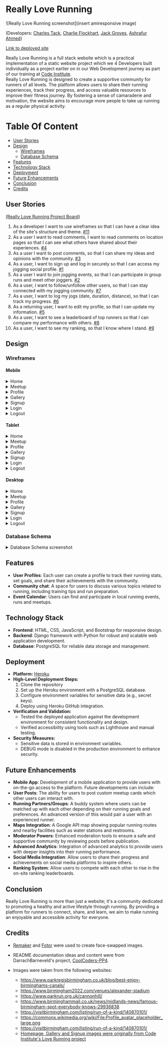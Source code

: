 # Really Love Running

![Really Love Running screenshot](insert amiresponsive image)

(Developers: [Charles Tack](https://github.com/CharlesTack), [Charlie Flockhart](https://github.com/charlieflockhart), [Jack Groves](https://github.com/jackgroves2024), [Ashrafur Ahmed](https://github.com/Ashrafur93))

[Link to deployed site](https://really-love-running-92dc01beda45.herokuapp.com/)

Really Love Running is a full stack website which is a practical implementation of a static website project which we 4 Developers built individually as a project earlier on in our Web Development journey as part of our training at [Code Institute](https://codeinstitute.net/).<br>
Really Love Running is designed to create a supportive community for runners of all levels. The platform allows users to share their running experiences, track their progress, and access valuable resources to improve their fitness journey. By fostering a sense of camaraderie and motivation, the website aims to encourage more people to take up running as a regular physical activity.

# Table Of Content

- [User Stories](#user-stories)
- [Design](#design)
    - [Wireframes](#wireframes)
    - [Database Schema](#database-schema)
- [Features](#features)
- [Technology Stack](#technology-stack)
- [Deployment](#deployment)
- [Future Enhancements](#future-enhancements)
- [Conclusion](#conclusion)
- [Credits](#credits)


## User Stories

[(Really Love Running Project Board)](https://github.com/users/Ashrafur93/projects/8/views/1)

1. As a developer I want to use wireframes so that I can have a clear idea of the site's structure and theme. [#11](https://github.com/users/Ashrafur93/projects/8/views/1?pane=issue&itemId=97627549&issue=Ashrafur93%7Creally-love-running%7C11)
2. As a user I want to read comments, I want to read comments on location pages so that I can see what others have shared about their experiences. [#4](https://github.com/users/Ashrafur93/projects/8/views/1?pane=issue&itemId=97615324&issue=Ashrafur93%7Creally-love-running%7C4)
3. As a user I want to post comments, so that I can share my ideas and opinions with the community. [#3](https://github.com/users/Ashrafur93/projects/8/views/1?pane=issue&itemId=97609574&issue=Ashrafur93%7Creally-love-running%7C3)
4. As a user, I want to sign up and log in securely so that I can access my jogging social profile. [#1](https://github.com/users/Ashrafur93/projects/8/views/1?pane=issue&itemId=97598397&issue=Ashrafur93%7Creally-love-running%7C1)
5. As a user I want to join jogging events, so that I can participate in group runs and meet other joggers. [#2](https://github.com/users/Ashrafur93/projects/8/views/1?pane=issue&itemId=97607610&issue=Ashrafur93%7Creally-love-running%7C2)
6. As a user, I want to follow/unfollow other users, so that I can stay connected with my jogging community. [#7](https://github.com/users/Ashrafur93/projects/8/views/1?pane=issue&itemId=97619434&issue=Ashrafur93%7Creally-love-running%7C7)
7. As a user, I want to log my jogs (date, duration, distance), so that I can track my progress. [#6](https://github.com/users/Ashrafur93/projects/8/views/1?pane=issue&itemId=97619034&issue=Ashrafur93%7Creally-love-running%7C6)
8. As a returning user, I want to edit my profile, so that I can update my information. [#5](https://github.com/users/Ashrafur93/projects/8/views/1?pane=issue&itemId=97617295&issue=Ashrafur93%7Creally-love-running%7C5)
9. As a user, I want to see a leaderboard of top runners so that I can compare my performance with others. [#8](https://github.com/users/Ashrafur93/projects/8/views/1?pane=issue&itemId=97622159&issue=Ashrafur93%7Creally-love-running%7C8)
10. As a user, I want to see my ranking, so that I know where I stand. [#9](https://github.com/users/Ashrafur93/projects/8/views/1?pane=issue&itemId=97622352&issue=Ashrafur93%7Creally-love-running%7C9)

## Design

### Wireframes

#### Mobile

<details><summary>Home</summary>
<img src="./documentation/images/Home - Mobile.PNG">
</details>
<details><summary>Meetup</summary>
<img src="./documentation/images/Meetup - Mobile.PNG">
</details>
<details><summary>Profile</summary>
<img src="./documentation/images/Profile - Mobile.PNG">
</details>
<details><summary>Gallery</summary>
<img src="./documentation/images/Gallery - Mobile.PNG">
</details>
<details><summary>Signup</summary>
<img src="./documentation/images/Signup - Mobile.PNG">
</details>
<details><summary>Login</summary>
<img src="./documentation/images/Login - Mobile.PNG">
</details>
<details><summary>Logout</summary>
<img src="./documentation/images/Logout - Mobile.PNG">
</details>

#### Tablet

<details><summary>Home</summary>
<img src="./documentation/images/Home - Tablet.PNG">
</details>
<details><summary>Meetup</summary>
<img src="./documentation/images/Meetup - Tablet.PNG">
</details>
<details><summary>Profile</summary>
<img src="./documentation/images/Profile - Tablet.PNG">
</details>
<details><summary>Gallery</summary>
<img src="./documentation/images/Gallery - Tablet.PNG">
</details>
<details><summary>Signup</summary>
<img src="./documentation/images/Signup - Tablet.PNG">
</details>
<details><summary>Login</summary>
<img src="./documentation/images/Login - Tablet.PNG">
</details>
<details><summary>Logout</summary>
<img src="./documentation/images/Logout - Tablet.PNG">
</details>

#### Desktop

<details><summary>Home</summary>
<img src="./documentation/images/Home - Mobile.PNG">
</details>
<details><summary>Meetup</summary>
<img src="./documentation/images/Meetup - Desktop.PNG">
</details>
<details><summary>Profile</summary>
<img src="./documentation/images/Profile - Desktop.PNG">
</details>
<details><summary>Gallery</summary>
<img src="./documentation/images/Gallery - Desktop.PNG">
</details>
<details><summary>Signup</summary>
<img src="./documentation/images/Signup - Desktop.PNG">
</details>
<details><summary>Login</summary>
<img src="./documentation/images/Login - Desktop.PNG">
</details>
<details><summary>Logout</summary>
<img src="./documentation/images/Logout - Desktop.PNG">
</details>

### Database Schema

<details><summary>Database Schema screenshot</summary>
<img src="./documentation/images/ERD.PNG">
</details>

## Features

- **User Profiles**: Each user can create a profile to track their running stats, set goals, and share their achievements with the community.
- **Community chat**: A space for users to discuss various topics related to running, including training tips and run preparation.
- **Event Calendar**: Users can find and participate in local running events, runs and meetups.

## Technology Stack

- **Frontend**: HTML, CSS, JavaScript, and Bootstrap for responsive design.
- **Backend**: Django framework with Python for robust and scalable web application development.
- **Database**: PostgreSQL for reliable data storage and management.

## Deployment

- **Platform:** [Heroku](https://www.heroku.com/)
- **High-Level Deployment Steps:** 
  1. Clone the repository
  2. Set up the Heroku environment with a PostgreSQL database.
  3. Configure environment variables for sensitive data (e.g., secret keys).
  4. Deploy using Heroku GitHub integration.
- **Verification and Validation:**
  - Tested the deployed application against the development environment for consistent functionality and design.
  - Verified accessibility using tools such as Lighthouse and manual testing.
- **Security Measures:**
  - Sensitive data is stored in environment variables.
  - DEBUG mode is disabled in the production environment to enhance security.

## Future Enhancements

- **Mobile App**: Development of a mobile application to provide users with on-the-go access to the platform.
Future developments can include:
- **User Posts**: The ability for users to post custom meetup cards which other users can interact with.
- **Running Partners/Groups**: A buddy system where users can be matched up with each other depending on their running goals and preferences. An advanced version of this would pair a user with an experienced runner.
- **Maps Integration**: A Google API map showing popular running routes and nearby facilities such as water stations and restrooms.
- **Moderator Powers**: Enhanced moderation tools to ensure a safe and supportive community by reviewing posts before publication.
- **Advanced Analytics**: Integration of advanced analytics to provide users with deeper insights into their running performance.
- **Social Media Integration**: Allow users to share their progress and achievements on social media platforms to inspire others.
- **Ranking System**: Allow users to compete with each other to rise in the on-site ranking leaderboards.

## Conclusion

Really Love Running is more than just a website; it's a community dedicated to promoting a healthy and active lifestyle through running. By providing a platform for runners to connect, share, and learn, we aim to make running an enjoyable and accessible activity for everyone.

## Credits

- [Remaker](https://remaker.ai/face-swap-free/) and [Fotor](https://www.fotor.com/apps/swapper/) were used to create face-swapped images.
- README documentation ideas and content were from DarrachBarneveld's project, [CoolCoders-PP4](https://github.com/DarrachBarneveld/CoolCoders-PP4).

- Images were taken from the following websites:
  - https://www.parkregisbirmingham.co.uk/blog/best-enjoy-birminghams-canals/
  - https://www.birmingham2022.com/venues/alexander-stadium
  - https://www.parkrun.org.uk/cannonhill/
  - https://www.birminghammail.co.uk/news/midlands-news/famous-birmingham-spot-everybody-knows-29936838
  - https://visitbirmingham.com/listing/run-of-a-kind/140870101/
  - https://commons.wikimedia.org/wiki/File:Profile_avatar_placeholder_large.png
  - https://visitbirmingham.com/listing/run-of-a-kind/140870101/
  - [Homepage, Gallery and Signup images were originally from Code Institute's Love Running project](https://learn.codeinstitute.net/courses/course-v1:CodeInstitute+LRFX101+6/courseware/e805068059af42af87681032aa64053f/92a91cf7fcee4361a2af651b7827a341/)